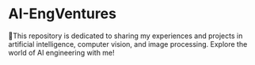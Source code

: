 # AI-EngVentures
🤖This repository is dedicated to sharing my experiences and projects in artificial intelligence, computer vision, and image processing. Explore the world of AI engineering with me!
